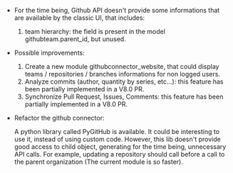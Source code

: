 - For the time being, Github API doesn't provide some informations that
  are available by the classic UI, that includes:

  1.  team hierarchy: the field is present in the model
      githubteam.parent_id, but unused.

- Possible improvements:

  1.  Create a new module githubconnector_website, that could display
      teams / repositories / branches informations for non logged users.
  2.  Analyze commits (author, quantity by series, etc...): this feature
      has been partially implemented in a V8.0 PR.
  3.  Synchronize Pull Request, Issues, Comments: this feature has been
      partially implemented in a V8.0 PR.

- Refactor the github connector:

  A python library called PyGitHub is available. It could be interesting
  to use it, instead of using custom code. However, this lib doesn't
  provide good access to child object, generating for the time being,
  unnecessary API calls. For example, updating a repository should call
  before a call to the parent organization (The current module is so
  faster).
